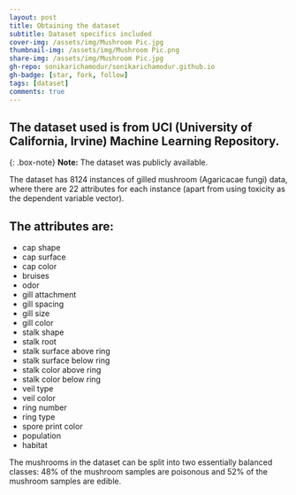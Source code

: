```yaml
---
layout: post
title: Obtaining the dataset
subtitle: Dataset specifics included
cover-img: /assets/img/Mushroom Pic.jpg
thumbnail-img: /assets/img/Mushroom Pic.png
share-img: /assets/img/Mushroom Pic.jpg
gh-repo: sonikarichamodur/sonikarichamodur.github.io
gh-badge: [star, fork, follow]
tags: [dataset]
comments: true
---
```


## The dataset used is from **UCI** (University of California, Irvine) **Machine Learning Repository**.

{: .box-note}
**Note:** The dataset was publicly available.

The dataset has 8124 instances of gilled mushroom (Agaricacae fungi) data, where there are 22 attributes for each instance (apart from using toxicity as the dependent variable vector).

## The attributes are:
- cap shape
- cap surface
- cap color
- bruises
- odor
- gill attachment
- gill spacing
- gill size
- gill color
- stalk shape
- stalk root
- stalk surface above ring
- stalk surface below ring
- stalk color above ring
- stalk color below ring
- veil type
- veil color
- ring number
- ring type
- spore print color
- population
- habitat

The mushrooms in the dataset can be split into two essentially balanced classes: 48% of the mushroom samples are poisonous and 52% of the mushroom samples are edible.
